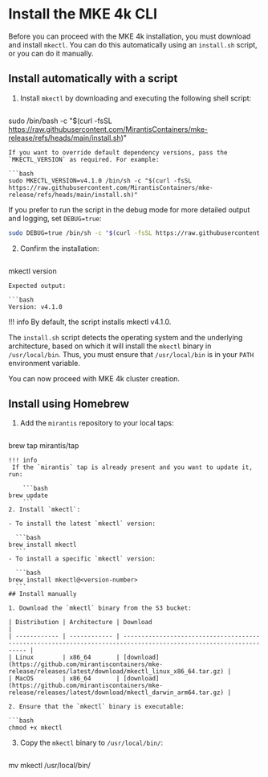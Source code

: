 # Install the MKE 4k CLI

Before you can proceed with the MKE 4k installation, you must download and
install `mkectl`. You can do this automatically using an `install.sh` script,
or you can do it manually.

## Install automatically with a script

1. Install `mkectl` by downloading and executing the following shell script:

   ```bash
sudo /bin/bash -c "$(curl -fsSL https://raw.githubusercontent.com/MirantisContainers/mke-release/refs/heads/main/install.sh)"
   ```
   If you want to override default dependency versions, pass the
   `MKECTL_VERSION` as required. For example:

   ```bash
sudo MKECTL_VERSION=v4.1.0 /bin/sh -c "$(curl -fsSL https://raw.githubusercontent.com/MirantisContainers/mke-release/refs/heads/main/install.sh)"
   ```
   If you prefer to run the script in the debug mode for more detailed output and logging,
   set `DEBUG=true`:

   ```bash
sudo DEBUG=true /bin/sh -c "$(curl -fsSL https://raw.githubusercontent.com/MirantisContainers/mke-release/refs/heads/main/install.sh)"
   ```
2. Confirm the installation:

   ```bash
mkectl version
   ```
   Expected output:

   ```bash
Version: v4.1.0
   ```
   

!!! info
    By default, the script installs mkectl v4.1.0.

The `install.sh` script detects the operating system and the
underlying architecture, based on which it will install the `mkectl` binary in `/usr/local/bin`. Thus, you must ensure that
`/usr/local/bin` is in your `PATH` environment variable.

You can now proceed with MKE 4k cluster creation.

## Install using Homebrew

1. Add the `mirantis` repository to your local taps:

   ```bash
brew tap mirantis/tap
   ```
!!! info
    If the `mirantis` tap is already present and you want to update it, run:

       ```bash
brew update
       ```
2. Install `mkectl`:

   - To install the latest `mkectl` version:

     ```bash
brew install mkectl
     ```
   - To install a specific `mkectl` version:

     ```bash
brew install mkectl@<version-number>
     ```
## Install manually

1. Download the `mkectl` binary from the S3 bucket:

   | Distribution | Architecture | Download                                                                                                          |
   | ------------ | ------------ | ----------------------------------------------------------------------------------------------------------------- |
   | Linux        | x86_64       | [download](https://github.com/mirantiscontainers/mke-release/releases/latest/download/mkectl_linux_x86_64.tar.gz) |
   | MacOS        | x86_64       | [download](https://github.com/mirantiscontainers/mke-release/releases/latest/download/mkectl_darwin_arm64.tar.gz) |

2. Ensure that the `mkectl` binary is executable:

   ```bash
chmod +x mkectl
   ```
3. Copy the `mkectl` binary to `/usr/local/bin/`:

   ```bash
mv mkectl /usr/local/bin/
   ```